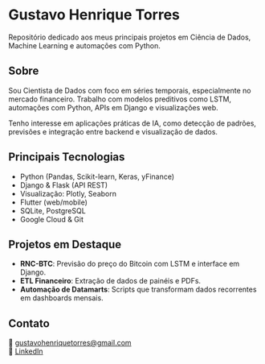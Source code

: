 # Gustavo Henrique Torres

Repositório dedicado aos meus principais projetos em Ciência de Dados, Machine Learning e automações com Python.

## Sobre

Sou Cientista de Dados com foco em séries temporais, especialmente no mercado financeiro. Trabalho com modelos preditivos como LSTM, automações com Python, APIs em Django e visualizações web.

Tenho interesse em aplicações práticas de IA, como detecção de padrões, previsões e integração entre backend e visualização de dados.

## Principais Tecnologias

- Python (Pandas, Scikit-learn, Keras, yFinance)
- Django & Flask (API REST)
- Visualização: Plotly, Seaborn
- Flutter (web/mobile)
- SQLite, PostgreSQL
- Google Cloud & Git

## Projetos em Destaque

- **RNC-BTC**: Previsão do preço do Bitcoin com LSTM e interface em Django.
- **ETL Financeiro**: Extração de dados de painéis e PDFs.
- **Automação de Datamarts**: Scripts que transformam dados recorrentes em dashboards mensais.

## Contato

📧 gustavohenriquetorres@gmail.com  
🔗 [LinkedIn](https://www.linkedin.com/in/guhenriquetorres/)


